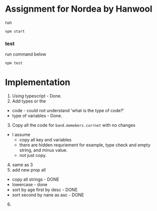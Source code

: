 # Assignment for Nordea by Hanwool
run
```
npm start
```

### test
run command below
```
npm test
```

# Implementation
1. Using typescript - Done.
2. Add types or the
  - code - could not understand 'what is the type of code?'
  - type of variables - Done.
3. Copy all the code for `band.memebers.currnet` with no changes
  - I assume 
    - copy all key and variables
    - there are hidden requriement for example, type check and empty string, and minus value.
    - not just copy.
4. same as 3
5. add new prop all
  - copy all strings - DONE
  - lowercase - done
  - sort by age first by desc - DONE
  - sort second by nane as asc - DONE
6. 
